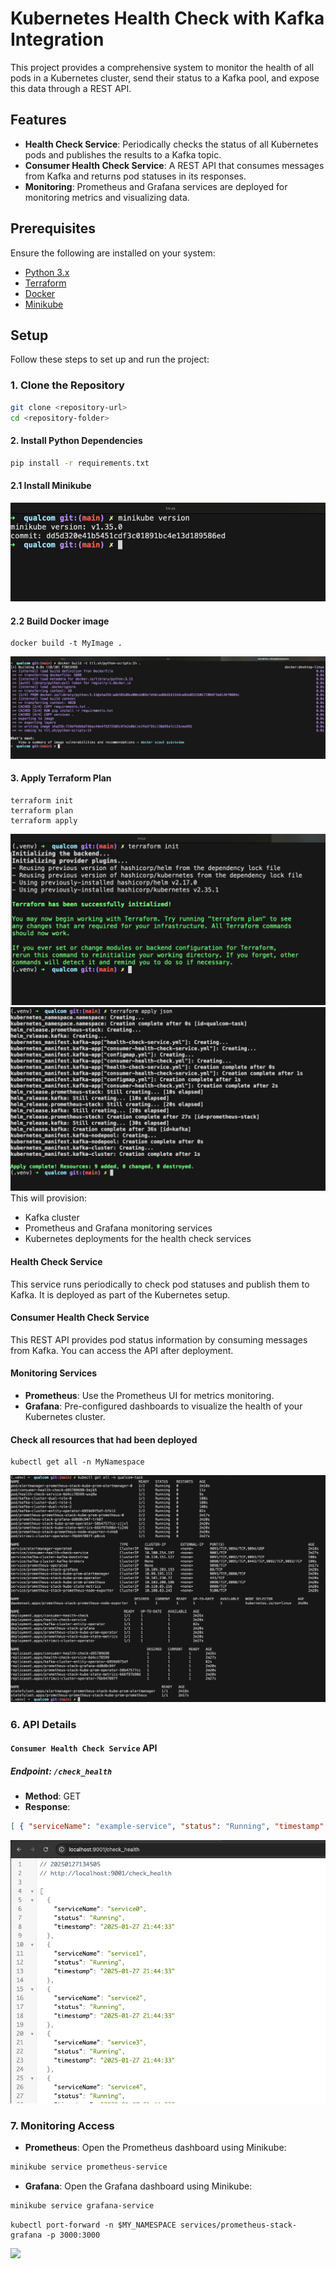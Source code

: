 # Kubernetes Health Check with Kafka Integration  

This project provides a comprehensive system to monitor the health of all pods in a Kubernetes cluster, send their status to a Kafka pool, and expose this data through a REST API.  

## Features  

- **Health Check Service**: Periodically checks the status of all Kubernetes pods and publishes the results to a Kafka topic.  
- **Consumer Health Check Service**: A REST API that consumes messages from Kafka and returns pod statuses in its responses.  
- **Monitoring**: Prometheus and Grafana services are deployed for monitoring metrics and visualizing data.  

## Prerequisites  

Ensure the following are installed on your system:  
- [Python 3.x](https://www.python.org/downloads/)  
- [Terraform](https://www.terraform.io/downloads.html)  
- [Docker](https://www.docker.com/products/docker-desktop)  
- [Minikube](https://minikube.sigs.k8s.io/docs/start/)  

## Setup  

Follow these steps to set up and run the project:  

### 1. Clone the Repository  

```bash  
git clone <repository-url>  
cd <repository-folder>  
```

#### 2. Install Python Dependencies

```bash
pip install -r requirements.txt
```

#### 2.1 Install Minikube
![(https://raw.githubusercontent.com/rfcku/health-check/refs/heads/main/public/Screenshot2025-01-27at13.33.38.png)](https://raw.githubusercontent.com/rfcku/health-check/refs/heads/main/public/Screenshot2025-01-27at13.33.38.png)

#### 2.2 Build Docker image
```
docker build -t MyImage .
```
![](https://raw.githubusercontent.com/rfcku/health-check/refs/heads/main/public/Screenshot2025-01-27at13.58.12.png)

#### 3. Apply Terraform Plan
```
terraform init
terraform plan
terraform apply
```
![](https://raw.githubusercontent.com/rfcku/health-check/refs/heads/main/public/Screenshot2025-01-27at13.34.16.png)
![](https://raw.githubusercontent.com/rfcku/health-check/refs/heads/main/public/Screenshot2025-01-27at13.36.07.png)
This will provision:

- Kafka cluster
- Prometheus and Grafana monitoring services
- Kubernetes deployments for the health check services

#### Health Check Service

This service runs periodically to check pod statuses and publish them to Kafka. It is deployed as part of the Kubernetes setup.

#### Consumer Health Check Service

This REST API provides pod status information by consuming messages from Kafka. You can access the API after deployment.

#### Monitoring Services

- **Prometheus**: Use the Prometheus UI for metrics monitoring.
- **Grafana**: Pre-configured dashboards to visualize the health of your Kubernetes cluster.

#### Check all resources that had been deployed
```
kubectl get all -n MyNamespace
```
![](https://raw.githubusercontent.com/rfcku/health-check/refs/heads/main/public/Screenshot2025-01-27at13.37.57.png)
### 6. API Details

#### `Consumer Health Check Service` API

##### Endpoint: `/check_health`

- **Method**: GET
- **Response**:
```json
[ { "serviceName": "example-service", "status": "Running", "timestamp": "2025-01-27T12:00:00Z" }, { "serviceName": "another-service", "status": "Pending", "timestamp": "2025-01-27T12:00:00Z" } ]
```

![](https://raw.githubusercontent.com/rfcku/health-check/refs/heads/main/public/Screenshot2025-01-27at13.45.16.png)

### 7. Monitoring Access

- **Prometheus**: Open the Prometheus dashboard using Minikube:
```bash
minikube service prometheus-service
```

- **Grafana**: Open the Grafana dashboard using Minikube:
```bash
minikube service grafana-service
```    

```
kubectl port-forward -n $MY_NAMESPACE services/prometheus-stack-grafana -p 3000:3000
```

![](https://raw.githubusercontent.com/rfcku/health-check/refs/heads/main/public/Screenshot2025-01-27at13.47.36.png)
